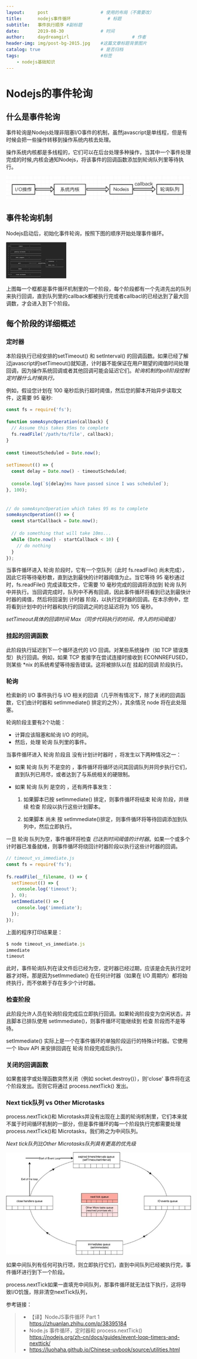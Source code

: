 ```yaml
---
layout:     post   				    # 使用的布局（不需要改）
title:      nodejs事件循环 				# 标题 
subtitle:   事件执行顺序 #副标题
date:       2019-08-30 				# 时间
author:     daydreamgirl 						# 作者
header-img: img/post-bg-2015.jpg 	#这篇文章标题背景图片
catalog: true 						# 是否归档
tags:								#标签
    - nodejs基础知识
---
```


# Nodejs的事件轮询
## 什么是事件轮询
事件轮询是Nodejs处理非阻塞I/O事件的机制，虽然javascript是单线程，但是有时候会把一些操作转移到操作系统内核去处理。

操作系统内核都是多线程的，它们可以在后台处理多种操作，当其中一个事件处理完成的时候,内核会通知Nodejs，将该事件的回调函数添加到轮询队列里等待执行。

![内核通知nodejs](../img/nodejs事件轮询—内核通知.jpg "nodejs事件轮询")

## 事件轮询机制
Nodejs启动后，初始化事件轮询，按照下图的顺序开始处理事件循环。

![事件轮询机制](../img/nodejs事件轮询—机制.jpg "事件轮询机制")

上图每一个框都是事件循环机制里的一个阶段，每个阶段都有一个先进先出的队列来执行回调，直到队列里的callback都被执行完或者callbacl的已经达到了最大回调数，才会进入到下个阶段。
## 每个阶段的详细概述
### 定时器
本阶段执行已经安排的setTimeout() 和 setInterval() 的回调函数。如果已经了解过javascript的setTimeout()就知道，计时器不能保证在用户期望的阈值时间处理回调，因为操作系统回调或者其他回调可能会延迟它们。*轮询机制的poll阶段控制定时器什么时候执行。*

例如，假设您计划在 100 毫秒后执行超时阈值，然后您的脚本开始异步读取文件，这需要 95 毫秒:
```javascript
const fs = require('fs');

function someAsyncOperation(callback) {
  // Assume this takes 95ms to complete
  fs.readFile('/path/to/file', callback);
}

const timeoutScheduled = Date.now();

setTimeout(() => {
  const delay = Date.now() - timeoutScheduled;

  console.log(`${delay}ms have passed since I was scheduled`);
}, 100);


// do someAsyncOperation which takes 95 ms to complete
someAsyncOperation(() => {
  const startCallback = Date.now();

  // do something that will take 10ms...
  while (Date.now() - startCallback < 10) {
    // do nothing
  }
});
```
当事件循环进入 轮询 阶段时，它有一个空队列（此时 fs.readFile() 尚未完成），因此它将等待毫秒数，直到达到最快的计时器阈值为止。当它等待 95 毫秒通过时，fs.readFile() 完成读取文件，它需要 10 毫秒完成的回调将添加到 轮询 队列中并执行。当回调完成时，队列中不再有回调，因此事件循环将看到已达到最快计时器的阈值，然后将回滚到 计时器 阶段，以执行定时器的回调。在本示例中，您将看到计划中的计时器和执行的回调之间的总延迟将为 105 毫秒。

*setTimeout具体的回调时间 Max（同步代码执行的时间，传入的时间阈值）*

### 挂起的回调函数
此阶段执行延迟到下一个循环迭代的 I/O 回调。对某些系统操作（如 TCP 错误类型）执行回调。例如，如果 TCP 套接字在尝试连接时接收到 ECONNREFUSED，则某些 *nix 的系统希望等待报告错误。这将被排队以在 挂起的回调 阶段执行。
### 轮询
检索新的 I/O 事件执行与 I/O 相关的回调（几乎所有情况下，除了关闭的回调函数，它们由计时器和 setImmediate() 排定的之外），其余情况 node 将在此处阻塞。

轮询阶段主要有2个功能：
- 计算应该阻塞和轮询 I/O 的时间。
- 然后，处理 轮询 队列里的事件。

当事件循环进入 轮询 阶段且 没有计划计时器时 ，将发生以下两种情况之一：

- 如果 轮询 队列 不是空的 ，事件循环将循环访问其回调队列并同步执行它们，直到队列已用尽，或者达到了与系统相关的硬限制。

- 如果 轮询 队列 是空的 ，还有两件事发生：

    1. 如果脚本已按 setImmediate() 排定，则事件循环将结束 轮询 阶段，并继续 检查 阶段以执行这些计划脚本。

    2. 如果脚本 尚未 按 setImmediate()排定，则事件循环将等待回调添加到队列中，然后立即执行。

一旦 轮询 队列为空，事件循环将检查 _已达到时间阈值的计时器_。如果一个或多个计时器已准备就绪，则事件循环将绕回计时器阶段以执行这些计时器的回调。
```javascript
// timeout_vs_immediate.js
const fs = require('fs');

fs.readFile(__filename, () => {
  setTimeout(() => {
    console.log('timeout');
  }, 0);
  setImmediate(() => {
    console.log('immediate');
  });
});
```
上面的程序打印结果是：
```javascript
$ node timeout_vs_immediate.js
immediate
timeout

```
此时，事件轮询队列在读文件后已经为空，定时器已经过期，应该是会先执行定时器才对呀。那是因为setImmediate() 在任何计时器（如果在 I/O 周期内）都将始终执行，而不依赖于存在多少个计时器。
### 检查阶段
此阶段允许人员在轮询阶段完成后立即执行回调。如果轮询阶段变为空闲状态，并且脚本已排队使用 setImmediate()，则事件循环可能继续到 检查 阶段而不是等待。

setImmediate() 实际上是一个在事件循环的单独阶段运行的特殊计时器。它使用一个 libuv API 来安排回调在 轮询 阶段完成后执行。
### 关闭的回调函数
如果套接字或处理函数突然关闭（例如 socket.destroy()），则'close' 事件将在这个阶段发出。否则它将通过 process.nextTick() 发出。
### Next tick队列 vs Other Microtasks
process.nextTick()和 Microtasks并没有出现在上面的轮询机制里，它们本来就不属于时间循环机制的一部分，但是事件循环的每一个阶段执行完都需要处理process.nextTick()和 Microtasks，我们称之为中间队列。

*Next tick队列比Other Microtasks队列具有更高的优先级*

![事件轮询机制](../img/nodejs事件轮询-nextTick.jpg "事件轮询机制")

如果中间队列有任何可执行项，则立即执行它们，直到中间队列已经被执行完，事件循环进行到下一个阶段。

process.nextTick如果一直填充中间队列，那事件循环就无法往下执行，这将导致I/O饥饿，除非清空nextTick队列，


参考链接：
> - 【译】NodeJS事件循环 Part 1 https://zhuanlan.zhihu.com/p/38395184
> - Node.js 事件循环，定时器和 process.nextTick() https://nodejs.org/zh-cn/docs/guides/event-loop-timers-and-nexttick/
> - https://luohaha.github.io/Chinese-uvbook/source/utilities.html

